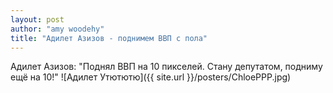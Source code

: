 ```yaml
---
layout: post
author: "amy woodehy"
title: "Адилет Азизов - поднимем ВВП с пола"
---
```

Адилет Азизов: "Поднял ВВП на 10 пикселей. Стану депутатом, подниму ещё на 10!"
![Адилет Утютютю]({{ site.url }}/posters/ChloePPP.jpg)
